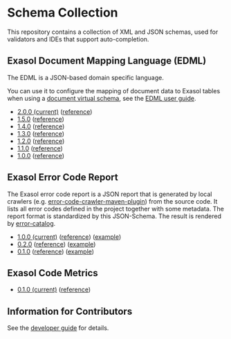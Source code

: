 # Schema Collection

This repository contains a collection of XML and JSON schemas, used for validators and IDEs that support auto-completion.

## Exasol Document Mapping Language (EDML)

The EDML is a JSON-based domain specific language.

You can use it to configure the mapping of document data to Exasol tables when using a [document virtual schema](https://github.com/exasol/virtual-schema-common-document), see the [EDML user guide](https://github.com/exasol/virtual-schema-common-document/blob/main/doc/user_guide/edml_user_guide.md).

* [2.0.0 (current)](edml-2.0.0.json) ([reference](https://exasol.github.io/schemas/edml-2.0.0/index.html))
* [1.5.0](edml-1.5.0.json) ([reference](https://exasol.github.io/schemas/edml-1.5.0/index.html))
* [1.4.0](edml-1.4.0.json) ([reference](https://exasol.github.io/schemas/edml-1.4.0/index.html))
* [1.3.0](edml-1.3.0.json) ([reference](https://exasol.github.io/schemas/edml-1.3.0/index.html))
* [1.2.0](edml-1.2.0.json) ([reference](https://exasol.github.io/schemas/edml-1.2.0/index.html))
* [1.1.0](edml-1.1.0.json) ([reference](https://exasol.github.io/schemas/edml-1.1.0/index.html))
* [1.0.0](edml-1.0.0.json) ([reference](https://exasol.github.io/schemas/edml-1.0.0/index.html))

## Exasol Error Code Report

The Exasol error code report is a JSON report that is generated by local crawlers (e.g. [error-code-crawler-maven-plugin](https://github.com/exasol/error-code-crawler-maven-plugin/)) from the source code. It lists all error codes defined in the project together with some metadata. The report format is standardized by this JSON-Schema. The result is rendered by [error-catalog](https://github.com/exasol/error-catalog).

* [1.0.0 (current)](error_code_report-1.0.0.json) ([reference](https://exasol.github.io/schemas/error_code_report-1.0.0/index.html)) ([example](error_code_report-1.0.0_example.json))
* [0.2.0](error_code_report-0.2.0.json) ([reference](https://exasol.github.io/schemas/error_code_report-0.2.0/index.html)) ([example](error_code_report-0.2.0_example.json))
* [0.1.0](error_code_report-0.1.0.json) ([reference](https://exasol.github.io/schemas/error_code_report-0.1.0/index.html)) ([example](error_code_report-0.1.0_example.json))

## Exasol Code Metrics
* [0.1.0 (current)](metrics-0.1.0.json) ([reference](https://exasol.github.io/schemas/metrics-0.1.0/index.html))

## Information for Contributors

See the [developer guide](https://github.com/exasol/schemas/blob/main/doc/developers_guide.md) for details.
